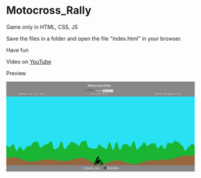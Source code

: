 # Motocross_Rally
 Game only in HTML, CSS, JS

 Save the files in a folder and open the file "index.html" in your browser.
 

 Have fun

 Video on [YouTube](https://www.youtube.com/watch?v=gaEozwg9Uus) 

 Preview

![Preview](images/PreviewMotocrossRally.PNG)
